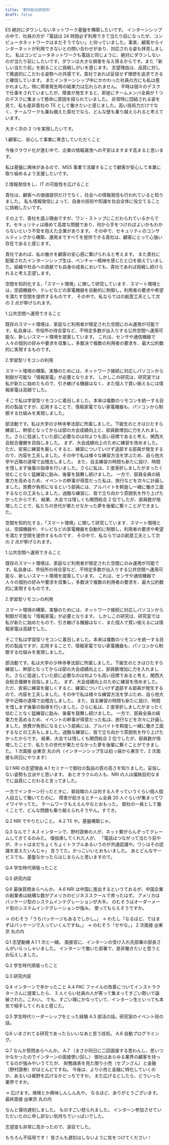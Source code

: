```yaml
---
title: '野村総合研究所'
draft: false
---
```


ES
絶対にダウンしないネットワーク基盤を構築したいです。
インターンシップの中で、社員の方が「電話は 24 時間必ず利用できて当たり前になったが、コンピュータネットワークはまだそうでない」と仰っていました。事実、顧客からインターネットが利用できないとの問い合わせがあり、対応される姿も拝見しました。
私はコンピュータネットワークも電話と同じように、絶対にダウンしないのが当たり前にしたいです。ダウンは大きな損害を与え得るからです。また「新しい当たり前」を創ることに挑戦しがいを感じます。
志望理由は、品質に対して徹底的にこだわる姿勢への共感です。貴社であれば妥協せず理想を追求できると確信しています。
またインターンシップ中にかかわった社員の方にも私は惹かれました。特に障害発生時の結束力は忘れられません。
平時は個々のデスクで仕事をされていましたが、障害が発生すると、即座にチームメンバ全員が 1 つのデスクに集まって懸命に原因を探られていました。
非常時に団結される姿を見て、私も是非貴社の TE として働きたいと感じました。高い技術力だけでなく、チームワークも兼ね備えた貴社でなら、どんな壁も乗り越えられると考えています。

大きく次の 2 つを実現したいです。

1.顧客に、安心して事業に専念していただくこと

今後クラウド化が進む中で、企業の情報漏洩への不安はますます高まると思います。

私は基盤に興味があるので、MSS 事業で活躍することで顧客が安心して本業に取り組めるよう支援したいです。

2.情報発信をし、IT の可能性を広げること

貴社は、顧客への価値提供だけでなく、社会への情報発信も行われていると知りました。
私も情報発信によって、自身の技術や知識を社会全体に役立てることに挑戦したいです。

その上で、貴社を選ぶ理由ですが、ワン・ストップにこだわられているからです。セキュリティは極めて高度な問題であり、何から手をつければよいかもわからないという不安を抱えた企業があります。
その中で、セキュリティのコンサルティングから構築、運用まですべてを提供できる貴社は、顧客にとって心強い存在であると感じます。

貴社であれば、私の働きを顧客の安心感に繋げられると考えます。
また貴社に配属されたインターンシップ生は、ベンチャー精神を感じたと口を揃えていました。組織や社会への貢献でも自身の成長においても、貴社であれば挑戦し続けられると考え志望します。

空間を知的化する，「スマート環境」に関して研究しています．スマート環境とは，空調機器や、テレビなどの家電機器を自動的に制御し，利用者の要求や希望を満たす空間を提供するものです．
その中で、私ならではの創意工夫として次の 2 点が挙げられます。

1.公共空間へ運用できること

既存のスマート環境は、家庭など利用者が限定された空間にのみ運用が可能です。私自身は、市役所の待合室など、不特定多数が出入りする公共空間へ運用可能な、新しいスマート環境を提案しています。
これは、センサや通信機器で人々の個別の好みや要求を収集し，多数決で複数の利用者の要求を、最大公約数的に実現するものです。

2.学習型リモコンの利用

スマート環境の構築、実験のためには、ネットワーク接続に対応しパソコンから制御が可能な「情報家電」が必要となります。
しかしこの研究は、研究室では私が新たに始めたもので、引き継げる機器はなく、また個人で買い揃えるには情報家電は高額でした。

そこで私は学習型リモコンに着目しました。本来は複数のリモコンを統一する目的の製品ですが、応用することで、情報家電でない家電機器も、パソコンから制御する仕組みを実現しました。

部活動です。私は大学の少林寺拳法部に所属しました。下級生のときはひたすら練習し、幹部となってからは部の大会成績向上と、部員数増加に力を入れました。さらに低迷していた部に必要なのは何よりも高い目標であると考え、関西大会総合優勝を目指しました。
まず、大会成績向上のために練習を改めました。ただ、安易に練習を厳しくすると、練習についていけず退部する部員が発生するので、内容を工夫しました。その中で私は様々な練習方法を学ぶため、自ら他大学や近隣の道場で出稽古しました。
また、自主練習の時間も新たに設け、時間を惜しまず後輩の指導を行いました。さらに私は、2 度骨折しましたがまったく怯むことなく猛練習に励み、後輩を鼓舞し続けました。
一方で、部員全員の結束力を高めるため、イベントの幹事が得意だった私は、旅行などを次々に計画しました。旅費が負担になるという部員には、アルバイトを斡旋し一緒に働き工面するなどの工夫もしました。過酷な練習に、皆で立ち向かう雰囲気を作り上げたかったからです。
結果、大会では惜しくも関西総合 2 位でしたが、部員数が倍増したことで、私たちの世代が果たせなかった夢を後輩に繋ぐことができました。

空間を知的化する，「スマート環境」に関して研究しています．スマート環境とは，空調機器や、テレビなどの家電機器を自動的に制御し，利用者の要求や希望を満たす空間を提供するものです．
その中で、私ならではの創意工夫として次の 2 点が挙げられます。

1.公共空間へ運用できること

既存のスマート環境は、家庭など利用者が限定された空間にのみ運用が可能です。私自身は、市役所の待合室など、不特定多数が出入りする公共空間へ運用可能な、新しいスマート環境を提案しています。
これは、センサや通信機器で人々の個別の好みや要求を収集し，多数決で複数の利用者の要求を、最大公約数的に実現するものです。

2.学習型リモコンの利用

スマート環境の構築、実験のためには、ネットワーク接続に対応しパソコンから制御が可能な「情報家電」が必要となります。
しかしこの研究は、研究室では私が新たに始めたもので、引き継げる機器はなく、また個人で買い揃えるには情報家電は高額でした。

そこで私は学習型リモコンに着目しました。本来は複数のリモコンを統一する目的の製品ですが、応用することで、情報家電でない家電機器も、パソコンから制御する仕組みを実現しました。

部活動です。私は大学の少林寺拳法部に所属しました。下級生のときはひたすら練習し、幹部となってからは部の大会成績向上と、部員数増加に力を入れました。さらに低迷していた部に必要なのは何よりも高い目標であると考え、関西大会総合優勝を目指しました。
まず、大会成績向上のために練習を改めました。ただ、安易に練習を厳しくすると、練習についていけず退部する部員が発生するので、内容を工夫しました。その中で私は様々な練習方法を学ぶため、自ら他大学や近隣の道場で出稽古しました。
また、自主練習の時間も新たに設け、時間を惜しまず後輩の指導を行いました。さらに私は、2 度骨折しましたがまったく怯むことなく猛練習に励み、後輩を鼓舞し続けました。
一方で、部員全員の結束力を高めるため、イベントの幹事が得意だった私は、旅行などを次々に計画しました。旅費が負担になるという部員には、アルバイトを斡旋し一緒に働き工面するなどの工夫もしました。過酷な練習に、皆で立ち向かう雰囲気を作り上げたかったからです。
結果、大会では惜しくも関西総合 2 位でしたが、部員数が倍増したことで、私たちの世代が果たせなかった夢を後輩に繋ぐことができました。
1 次面接
@東京 丸の内（インターンシップ生は初っ端から東京で、2 次面接も同日にやります）

Q.1
NRI の志望理由
A.1
セミナーで御社の製品の質の高さを知りました。妥協しない姿勢も立派やと思います。
あとオラクルの人も、NRI の人は偏執狂的なまでに品質にこだわると言ってました。

一方でインターン行ったときに、普段隣の人は何する人ぞっていうぐらい個人個人自立して働いてたのに、
障害が起きるとチーム全員 20 人ぐらいが集まってワイワイやってた。
チームワークもええんやなとおもった。
御社の一員として働くことで、どんな問題も乗り越えられそうやん。すてき。

Q.2
NRI でやりたいこと。
A.2
TE や。基盤構築じゃ。

Q.3
なんで？
A.3
インターンで、野村證券の人が、ネット繋がらんぞってクレームしてきてるのみた。
僕指導してくれた人が、
「電話はつながって当たり前やが、ネットはまだちょくちょくトラブルあるいうのが共通認識や。ワシはその認識を変えたいんじゃ」
言うてた。かっこいいとおもいました。
あとどんなサービスでも、基盤なかったらはじまらんと思いますので。

Q.4
学生時代頑張ったこと

Q.5
研究内容

Q.6
最後質問あらへんか。
A.6
NRI は中国に進出するというておるが、中国企業の創業者は結構な数がアメリカのビジネススクールで育ったはず。
アメリカはパッケージ型のシステムインテグレーションが大半。
のむそうはオーダーメード型のシステムインテグレーションが強み。
使ってもらえそうですか。

→ のむそう「うちパッケージもあるでしかし。」
→ わたし「なるほど、ではまずはパッケージで入っていくんですね。」
→ のむそう「せやな。」
2 次面接
@東京 丸の内

Q.1 志望動機
A.1 1 次と一緒。
面接官に、インターンの受け入れ先部署の部長さんがいらっしゃいました。
インターンで働いた部署で、是非働きたいと思うとお伝えしました。

Q.2 学生時代頑張ったこと

Q.3 研究内容

Q.4 インターンで辛かったこと
A.4
PAC ファイルの改善についてインストラクターさんに提案したら、
3 人ぐらい社員の人が寄って集まってすごい勢いで論破された。こわい。
でも、すごい理にかなっていて、インターン生といっても本気で相手してくれると感じた。

Q.5 学生時代リーダーシップをとった経験
A.5 部活の話。研究室のイベント班の話。

Q.6 いまされてる研究であったらいいなあと思う技術。
A.6 自動プログラミング。

Q.7 なんか質問あらへんか。
A.7 （まさか同日に二回面接する思わんし、思いつかなかったのでインターンの面接使い回し）
御社はあらゆる業界の顧客を持ってるのが強みやいうてたが、
財務諸表を見た限り小売（セブンさん）と金融（野村證券）がほとんどですね。
今後は、より小売と金融に特化していくのか、あるいは裾野を広げるかどっちですか。
また広げるとしたら、どういった業界ですか。

→ 広げます。保険とか興味しんしん丸や。
なるほど、ありがとうございます。
最終面接
@東京 丸の内

なんと寝坊遅刻しました。
ものすごい怒られました。
インターン参加させていただいたのに申し訳ない気持ちでいっぱいでした。

志望度も非常に高かったので、涙目でした。

もちろん不採用です！
皆さんも遅刻はしないように気をつけてください！

